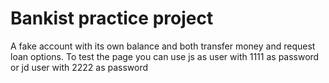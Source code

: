 # Bankist practice project

A fake account with its own balance and both transfer money and request loan options. To test the page you can use js as user with 1111 as password or jd user with 2222 as password

